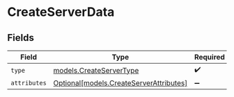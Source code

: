 # CreateServerData


## Fields

| Field                                                                          | Type                                                                           | Required                                                                       | Description                                                                    |
| ------------------------------------------------------------------------------ | ------------------------------------------------------------------------------ | ------------------------------------------------------------------------------ | ------------------------------------------------------------------------------ |
| `type`                                                                         | [models.CreateServerType](../models/createservertype.md)                       | :heavy_check_mark:                                                             | N/A                                                                            |
| `attributes`                                                                   | [Optional[models.CreateServerAttributes]](../models/createserverattributes.md) | :heavy_minus_sign:                                                             | N/A                                                                            |